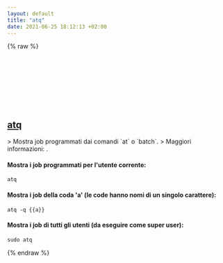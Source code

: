```yaml
---
layout: default
title: "atq"
date: 2021-06-25 18:12:13 +02:00
---
```

{% raw %}
<h2 id="atq">
  <a href="/it/common/atq.html">atq</a> <a href="#atq"><svg class="icon">
    <use href="/assets/images/unicode_sprite.svg#link" />
  </svg></a>
</h2>
> Mostra job programmati dai comandi `at` o `batch`.
> Maggiori informazioni: <https://man.archlinux.org/man/at.1>.

#### Mostra i job programmati per l'utente corrente:
```shell
atq
```
#### Mostra i job della coda 'a' (le code hanno nomi di un singolo carattere):
```shell
atq -q {{a}}
```
#### Mostra i job di tutti gli utenti (da eseguire come super user):
```shell
sudo atq
```
{% endraw %}